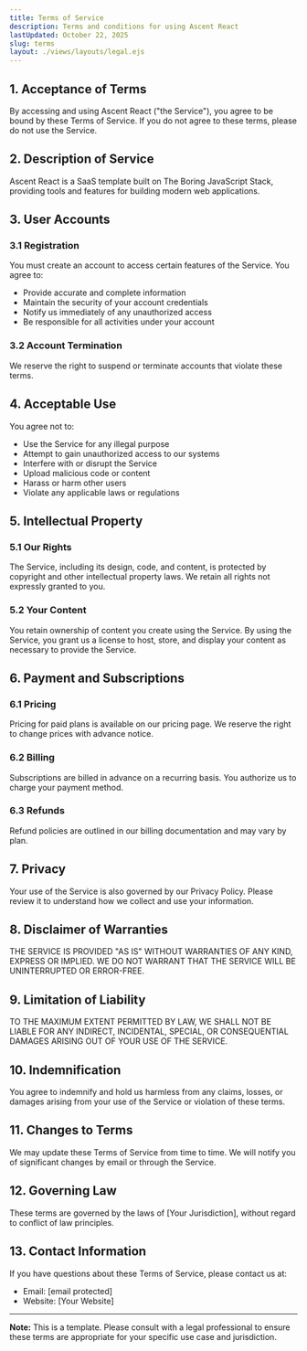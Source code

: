```yaml
---
title: Terms of Service
description: Terms and conditions for using Ascent React
lastUpdated: October 22, 2025
slug: terms
layout: ./views/layouts/legal.ejs
---
```


## 1. Acceptance of Terms

By accessing and using Ascent React ("the Service"), you agree to be bound by these Terms of Service. If you do not agree to these terms, please do not use the Service.

## 2. Description of Service

Ascent React is a SaaS template built on The Boring JavaScript Stack, providing tools and features for building modern web applications.

## 3. User Accounts

### 3.1 Registration

You must create an account to access certain features of the Service. You agree to:

- Provide accurate and complete information
- Maintain the security of your account credentials
- Notify us immediately of any unauthorized access
- Be responsible for all activities under your account

### 3.2 Account Termination

We reserve the right to suspend or terminate accounts that violate these terms.

## 4. Acceptable Use

You agree not to:

- Use the Service for any illegal purpose
- Attempt to gain unauthorized access to our systems
- Interfere with or disrupt the Service
- Upload malicious code or content
- Harass or harm other users
- Violate any applicable laws or regulations

## 5. Intellectual Property

### 5.1 Our Rights

The Service, including its design, code, and content, is protected by copyright and other intellectual property laws. We retain all rights not expressly granted to you.

### 5.2 Your Content

You retain ownership of content you create using the Service. By using the Service, you grant us a license to host, store, and display your content as necessary to provide the Service.

## 6. Payment and Subscriptions

### 6.1 Pricing

Pricing for paid plans is available on our pricing page. We reserve the right to change prices with advance notice.

### 6.2 Billing

Subscriptions are billed in advance on a recurring basis. You authorize us to charge your payment method.

### 6.3 Refunds

Refund policies are outlined in our billing documentation and may vary by plan.

## 7. Privacy

Your use of the Service is also governed by our Privacy Policy. Please review it to understand how we collect and use your information.

## 8. Disclaimer of Warranties

THE SERVICE IS PROVIDED "AS IS" WITHOUT WARRANTIES OF ANY KIND, EXPRESS OR IMPLIED. WE DO NOT WARRANT THAT THE SERVICE WILL BE UNINTERRUPTED OR ERROR-FREE.

## 9. Limitation of Liability

TO THE MAXIMUM EXTENT PERMITTED BY LAW, WE SHALL NOT BE LIABLE FOR ANY INDIRECT, INCIDENTAL, SPECIAL, OR CONSEQUENTIAL DAMAGES ARISING OUT OF YOUR USE OF THE SERVICE.

## 10. Indemnification

You agree to indemnify and hold us harmless from any claims, losses, or damages arising from your use of the Service or violation of these terms.

## 11. Changes to Terms

We may update these Terms of Service from time to time. We will notify you of significant changes by email or through the Service.

## 12. Governing Law

These terms are governed by the laws of [Your Jurisdiction], without regard to conflict of law principles.

## 13. Contact Information

If you have questions about these Terms of Service, please contact us at:

- Email: [email protected]
- Website: [Your Website]

---

**Note:** This is a template. Please consult with a legal professional to ensure these terms are appropriate for your specific use case and jurisdiction.
